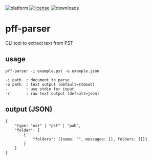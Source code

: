 ![platform](https://img.shields.io/static/v1?label=platform&message=mac-intel%20|%20mac-arm%20|%20win-64&color=blue)
[![license](https://img.shields.io/github/license/miyako/pff-parser)](LICENSE)
![downloads](https://img.shields.io/github/downloads/miyako/pff-parser/total)

# pff-parser
CLI tool to extract text from PST

## usage

```
pff-parser -i example.pst -o example.json

-i path  : document to parse
-o path  : text output (default=stdout)
-        : use stdin for input
-r       : raw text output (default=json)
```

## output (JSON)

```
{
    "type: "ost" | "pst" | "pab",
    "folder": [
        {
            "folders": [{name: "", messages: [], folders: []}]
        }
    ]
}
```
